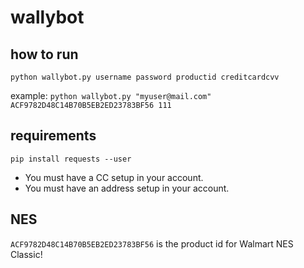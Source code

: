 # wallybot

## how to run
```python wallybot.py username password productid creditcardcvv```

example:
```python wallybot.py "myuser@mail.com" ACF9782D48C14B70B5EB2ED23783BF56 111```

## requirements
```pip install requests --user```
* You must have a CC setup in your account.
* You must have an address setup in your account.

## NES
```ACF9782D48C14B70B5EB2ED23783BF56``` is the product id for Walmart NES
Classic!

